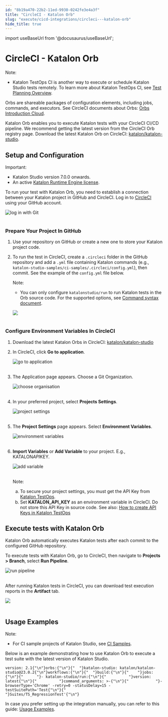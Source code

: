 ```yaml
---
id: "8b19a470-22b2-11ed-9930-0242fe3e4a3f"
title: "CircleCI - Katalon Orb"
slug: "execute/cicd-integrations/circleci---katalon-orb"
hide_title: true
---
```

import useBaseUrl from '@docusaurus/useBaseUrl';


# <a id="id" class="anchor_top_offset"/><a id="ariaid-title1" class="anchor_top_offset"/>CircleCI - Katalon Orb

<div xmlns="http://www.w3.org/1999/xhtml" className="note note note_note"><span className="note__title">Note:</span> 
  <ul className="ul"><li className="li"><p className="p">Katalon TestOps CI is another way to execute or schedule Katalon
        Studio tests remotely. To learn more about Katalon TestOps CI, see
        <a className="xref" href="/docs/execute/schedule-test-execution/schedule-test-runs-in-testops">Test
          Planning Overview</a>.</p></li></ul>
</div>
<p xmlns="http://www.w3.org/1999/xhtml" className="p">Orbs are shareable packages of configuration elements, including   jobs, commands, and executors. See CircleCI documents about Orbs:   <a className="xref j-external-link" href="https://circleci.com/docs/2.0/orb-intro/" target="_blank">Orbs     Introduction Cloud</a>.</p> 
<p xmlns="http://www.w3.org/1999/xhtml" className="p">Katalon Orb enables you to execute Katalon tests with your   CircleCI CI/CD pipeline. We recommend getting the latest version   from the CircleCI Orb registry page. Download the latest Katalon   Orb on CircleCI: <a className="xref j-external-link" href="https://circleci.com/orbs/registry/orb/katalon/katalon-studio" target="_blank">katalon/katalon-studio</a>.</p> 

## <a id="id_1" class="anchor_top_offset"/>Setup and Configuration

<div xmlns="http://www.w3.org/1999/xhtml" className="note important note_important"><span className="note__title">Important:</span> 
  <ul className="ul"><li className="li">Katalon Studio version 7.0.0 onwards.</li><li className="li">An active <a className="xref" href="/docs/execute/katalon-runtime-engine/katalon-runtime-engine-overview">Katalon
        Runtime Engine license</a>.</li></ul>
</div>
<p xmlns="http://www.w3.org/1999/xhtml" className="p">To run your test with Katalon Orb, you need to establish a   connection between your Katalon project in GitHub and CircleCI. Log   in to <a className="xref j-external-link" href="https://circleci.com/vcs-authorize/" target="_blank">CircleCI</a>   using your GitHub account.</p> 
<p xmlns="http://www.w3.org/1999/xhtml" className="p">   <img className="image" src={useBaseUrl("https://github.com/katalon-studio/docs-images/raw/master/katalon-studio/docs/circleci/log%20in%20with%20github.png")} alt="log in with Git" /><br /><br /> </p> 

### <a id="id_2" class="anchor_top_offset"/>Prepare Your Project In GitHub

<ol xmlns="http://www.w3.org/1999/xhtml" className="ol"><li className="li">Use your repository on GitHub or create a new one to store your     Katalon project code.</li><li className="li">     <p className="p">To run the test in CircleCI, create a <code className="ph codeph">.circleci</code>       folder in the GitHub repository and add a <code className="ph codeph">.yml</code> file       containing Katalon commands (e.g.,       <code className="ph codeph">katalon-studio-samples/ci-samples/.circleci/config.yml</code>),       then commit. See the example of the <code className="ph codeph">config.yml</code> file       below.</p>     <div className="note note note_note"><span className="note__title">Note:</span>        <ul className="ul"><li className="li"><p className="p">             You can only configure             <code className="ph codeph">katalonstudio/run</code> to run Katalon tests in the Orb             source code. For the supported options, see <a className="xref" href="/docs/execute/katalon-runtime-engine/command-line-syntax-in-katalon-runtime-engine#id_1">Command               syntax document</a>.</p></li></ul>     </div>     <p className="p">       <img className="image" src={useBaseUrl("https://github.com/katalon-studio/docs-images/raw/master/katalon-studio/docs/integration-circleci/circleci4.png")} /><br /><br />     </p>   </li></ol> 

### <a id="id_3" class="anchor_top_offset"/>Configure Environment Variables In CircleCI

<ol xmlns="http://www.w3.org/1999/xhtml" className="ol"><li className="li">     <p className="p">Download the latest Katalon Orbs in CircleCI: <a className="xref j-external-link" href="https://circleci.com/orbs/registry/orb/katalon/katalon-studio" target="_blank">katalon/katalon-studio</a>     </p>   </li><li className="li">     <p className="p">In CircleCI, click <strong className="ph b">Go to application</strong>.</p>     <p className="p">       <img className="image" src={useBaseUrl("https://github.com/katalon-studio/docs-images/raw/master/katalon-studio/docs/circleci/go%20to%20application.png")} alt="go to application" /><br /><br />     </p>   </li><li className="li">     <p className="p">The Application page appears. Choose a Git Organization.</p>     <p className="p">       <img className="image" src={useBaseUrl("https://github.com/katalon-studio/docs-images/raw/master/katalon-studio/docs/circleci/choose%20organisation.png")} width={400} alt="choose organisation" /><br /><br />     </p>   </li><li className="li">     <p className="p">In your preferred project, select <strong className="ph b">Projects         Settings</strong>.</p>     <p className="p">       <img className="image" src={useBaseUrl("https://github.com/katalon-studio/docs-images/raw/master/katalon-studio/docs/circleci/Projects%20Settings.png")} alt="project settings" /><br /><br />     </p>   </li><li className="li">     <p className="p">The <strong className="ph b">Project Settings</strong> page appears. Select       <strong className="ph b">Environment Variables</strong>.</p>     <p className="p">       <img className="image" src={useBaseUrl("https://github.com/katalon-studio/docs-images/raw/master/katalon-studio/docs/circleci/environment%20variables.png")} alt="environment variables" /><br /><br />     </p>   </li><li className="li">     <p className="p">       <strong className="ph b">Import Variables</strong> or <strong className="ph b">Add         Variable</strong> to your project. E.g.,       KATALON<em className="ph i">API</em>KEY.</p>     <p className="p">       <img className="image" src={useBaseUrl("https://github.com/katalon-studio/docs-images/raw/master/katalon-studio/docs/circleci/Add%20Environment.png")} width={500} alt="add variable" /><br /><br />     </p>     <div className="note note note_note"><span className="note__title">Note:</span>        <ol className="ol" type="a"><li className="li">To secure your project settings, you must get the API Key from           <a className="xref j-external-link" href="https://testops.katalon.io/" target="_blank">Katalon TestOps</a>.</li><li className="li">Set <strong className="ph b">KATALON_API_KEY</strong> as an environment           variable in CircleCI. Do not store this API Key in source code. See           also: <a className="xref" href="/docs/administer/settings/katalon-api-key-in-katalon-testops">How             to create API Keys in Katalon TestOps</a>         </li></ol>     </div>   </li></ol> 
    

## <a id="id_4" class="anchor_top_offset"/>Execute tests with Katalon Orb

    
      
<p xmlns="http://www.w3.org/1999/xhtml" className="p">Katalon Orb automatically executes Katalon tests after each   commit to the configured GitHub repository.</p> 
      
<p xmlns="http://www.w3.org/1999/xhtml" className="p">To execute tests with Katalon Orb, go to CircleCI, then navigate   to <strong className="ph b">Projects &gt; Branch</strong>, select <strong className="ph b">Run     Pipeline</strong>.</p> 
      
<p xmlns="http://www.w3.org/1999/xhtml" className="p">   <img className="image" src={useBaseUrl("https://github.com/katalon-studio/docs-images/raw/master/katalon-studio/docs/circleci/run%20pipeline.png")} alt="run pipeline" /><br /><br /> </p> 
      
<p xmlns="http://www.w3.org/1999/xhtml" className="p">After running Katalon tests in CircleCI, you can download test   execution reports in the <strong className="ph b">Artifact</strong> tab.</p> 
      
<p xmlns="http://www.w3.org/1999/xhtml" className="p">   <img className="image" src={useBaseUrl("https://github.com/katalon-studio/docs-images/raw/master/katalon-studio/docs/integration-circleci/circleci5.png")} /><br /><br /> </p> 
    
  

## <a id="id_5" class="anchor_top_offset"/>Usage Examples

<div xmlns="http://www.w3.org/1999/xhtml" className="note note note_note"><span className="note__title">Note:</span> 
  <ul className="ul"><li className="li"><p className="p">For CI sample projects of Katalon Studio, see <a className="xref j-external-link" href="https://github.com/katalon-studio-samples/ci-samples/" target="_blank">CI Samples</a>.</p></li></ul>
</div>
<p xmlns="http://www.w3.org/1999/xhtml" className="p">Below is an example demonstrating how to use Katalon Orb to execute a test suite with the latest version of Katalon Studio.</p> 
<pre xmlns="http://www.w3.org/1999/xhtml" className="pre codeblock"><code>version: 2.1{"\n"}orbs:{"\n"}{"  "}katalon-studio: katalon/katalon-studio@23.0.2{"\n"}workflows:{"\n"}{"  "}build:{"\n"}{"    "}jobs:{"\n"}{"      "}- katalon-studio/run:{"\n"}{"          "}version: latest{"\n"}{"          "}command_arguments: &gt;-{"\n"}{"            "}-browserType='Chrome' -retry=0 -statusDelay=15 -testSuitePath='Test{"\n"}{"            "}Suites/TS_RegressionTest'{"\n"}</code></pre> 
<p xmlns="http://www.w3.org/1999/xhtml" className="p">In case you prefer setting up the integration manually, you can refer to this guide: <a className="xref" href="#">Usage Examples</a>.</p> 
